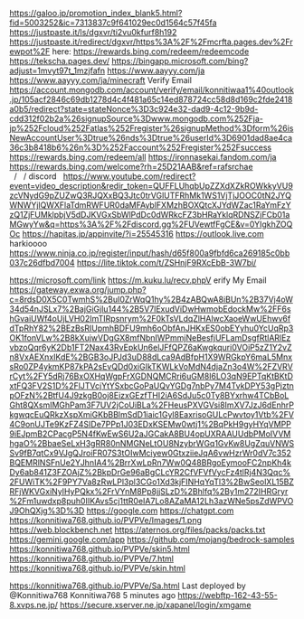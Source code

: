 https://galoo.jp/promotion_index_blank5.html?fid=5003252&ic=7313837c9f641029ec0d1564c57f45fa
https://justpaste.it/ls/dgxvr/ti2vu0kfurf8h192
https://justpaste.it/redirect/dgxvr/https%3A%2F%2Fmcrfta.pages.dev%2Frewpot%2F
here: https://rewards.bing.com/redeem/redeemcode
https://tekscha.pages.dev/
https://bingapp.microsoft.com/bing?adjust=1mvyt97t_1mzjfafn
https://www.aayyy.com/ja
https://www.aayyy.com/ja/minecraft
Verify Email
https://account.mongodb.com/account/verify/email/konnitiwaa1%40outlook.jp/105acf2846c69db1278d4c4f481a65c14ed878724cc58d8d169c2fde2418a0b5/redirect?state=stateNonce%3D3c924e32-dad9-4c12-9b9d-cdd312f02b2a%26signupSource%3Dwww.mongodb.com%252Fja-jp%252Fcloud%252Fatlas%252Fregister%26signupMethod%3Dform%26isNewAccountUser%3Dtrue%26nds%3Dtrue%26userId%3D6901dad8ae4ca36c3b8418b6%26n%3D%252Faccount%252Fregister%252Fsuccess
https://rewards.bing.com/redeem/all
https://ironnasekai.fandom.com/ja
https://rewards.bing.com/welcome?rh=25D21AAB&ref=rafsrchae
  /   / discord   https://www.youtube.com/redirect?event=video_description&redir_token=QUFFLUhqbUpZZXdXZkROWkkyVU9zcVNydG9pZUZwQ3RJQXxBQ3Jtc0trVGlUTFRhMk1WS1VjTjJOOC0tN2JYQWNWYjlQWXFlaTdmRWFUR0daMFAyblFXMzhBOXQtcXJYdWZac1RaYmFzYzQ1ZjFUMklpbjV5dDJKVGxSbWlPdDc0dWRkcFZ3bHRaYklqRDNSZjFCb01aMGwyYw&q=https%3A%2F%2Fdiscord.gg%2FUVewtfFgCE&v=0YIgkhZOQOc
https://hapitas.jp/appinvite/?i=25545316
https://outlook.live.com
harkioooo
https://www.ninja.co.jp/register/input/hash/d65f800a9fbfd6ca269185c0bb037c26dfbd7004
https://lite.tiktok.com/t/ZSHnjF9RXcEbB-3W7bi/

https://microsoft.com/link
https://m.kuku.lu/recv.phpV
erify My Email https://gateway.exwa.org/jump.php?c=8rdsD0X5C0TwmhS%2BuI0ZrWqQ1hy%2B4zABQwA8iBUn%2B37Vj4oW34d54nJSLx7%2BajGiGjlu144%2B5V7lExudViDwHwmobEdockMw%2FF6shGvaiUWf4oUjLVH02ImTIRpsnrym%2F0kTsVLdqZlHAlwcXaoeWwUEhwv6fdTpRhY82%2BEzBsRIUpmhBDFU9mh6oObfAnJHKxES0obEYyhu0YcUqRp3OK1fonVLw%2B8kXujwVDgGX8mfNbnIWPmmjNeBesfjUFLamDsgfRtlARlEzvbzoQqr6yK2Db1FT2Nax43RvEpkUn6elJFfQPZ6aKwgkquri0VOiP5zZ1Y2vZn8VxAEXnxIKdE%2BGB3oJPJd3uD88dLca9AdBfpH1X9WRGkpY6maL5MnxsRo0ZP4ykmKP87kPA2sEvQDd0xiGIkTKWLkVoMdN4djaZn3o4W%2FZVRVrCyt%2FY5dRj76BxOXHqWgpFrXGDNQMCRri6uGM8I6LO3qN9EPTqKtBKtDxtFQ3FV2S1D%2FlJTVcjYtYSxbcGoPaUQvYGDg7nbPy7M4TvkDPY53gPjztnpOFzN%2BtfU4J9zkgB0oj8EizxGEzfTHI2iA6SdJu5c0Ty8BYxrhw4TCbBoLGht8QXsmIMGhPam3F7UV2jCoUiBLa%2FHeusPXVGVsi8ImXV7JzJ6dEnhrPkgwqcEuQRkzXspXmiGKbBBlmSdD1iaic1Gyl8EaxrisoGULcPwvtoy1Vtb%2FV4C9onUJTe9KzFZ4SIDe7PPp1J03EDxKSEMw0wtj1%2BqPkH9gyHYqVMPP9iEJpmB2CPacgP5N4fKwEwS6U2aJGCakA8BU4opUXRAAUUdbPMoIVVMhgaO%2BbaeSeLxH3gRR80nNMGNeLtOU8NzybrWGq1GvKw8UgZquVNWSSv9fB7qtCx9VJgQJroiFR07S3tOIwMciyew0GtxziieJqA6vwHzrWr0dV7c352BQEMRlNSFnUe2YJhnIA4%2BrrXwLpRn7Ww0Q48BRgoEymooFC2npKh4kDy6ab841Z3FZOAjZ%2BkpDrGe96aBgCLcYR2CfVFVfVycFz4tlRj4N3Qqc%2FUWiTK%2F9PY7Va8zRwLPl3pl3CGo1Xd3kjFINHqYqTl3%2BwSeolXL15BZRFjWKVGxiNyIHyPQkx%2FrVYnM8Pp8jjSLzD%2Bhlfq%2By1m272IHRGryr%2Fm1uwdxp8puh0IIKAvs5cj1ttR0eIA7Lo8AZaMA12Lh3azWNe5psZdWPVOJ9OhQXjg%3D%3D
https://google.com https://chatgpt.com
https://konnitiwa768.github.io/PVPVe/Images/1.png
https://web.blockbench.net
https://aternos.org/files/packs/packs.txt
https://gemini.google.com/app
https://github.com/mojang/bedrock-samples
https://konnitiwa768.github.io/PVPVe/skin5.html
https://konnitiwa768.github.io/PVPVe/7.html
https://konnitiwa768.github.io/PVPVe/skin.html

https://konnitiwa768.github.io/PVPVe/Sa.html
Last deployed by @Konnitiwa768 Konnitiwa768 5 minutes ago
https://webftp-162-43-55-8.xvps.ne.jp/
https://secure.xserver.ne.jp/xapanel/login/xmgame

